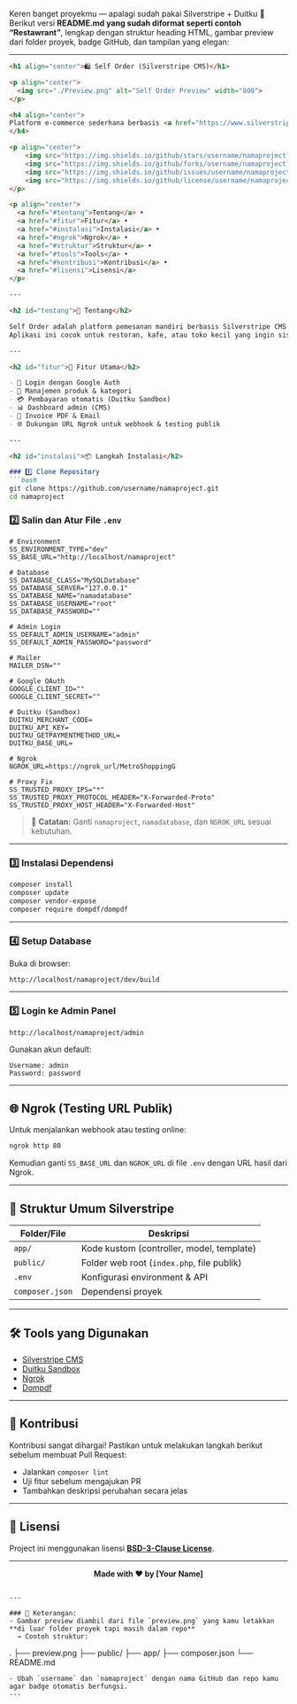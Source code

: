 Keren banget proyekmu — apalagi sudah pakai Silverstripe + Duitku 👏
Berikut versi **README.md yang sudah diformat seperti contoh “Restawrant”**, lengkap dengan struktur heading HTML, gambar preview dari folder proyek, badge GitHub, dan tampilan yang elegan:

---

````md
<h1 align="center">🛍️ Self Order (Silverstripe CMS)</h1>

<p align="center">
  <img src="./Preview.png" alt="Self Order Preview" width="800">
</p>

<h4 align="center">
Platform e-commerce sederhana berbasis <a href="https://www.silverstripe.org/" target="_blank">Silverstripe CMS</a> dengan integrasi <a href="https://duitku.com/" target="_blank">Duitku API</a> untuk pembayaran otomatis.
</h4>

<p align="center">
	<img src="https://img.shields.io/github/stars/username/namaproject?style=flat-square">
	<img src="https://img.shields.io/github/forks/username/namaproject?style=flat-square">
	<img src="https://img.shields.io/github/issues/username/namaproject?style=flat-square">
	<img src="https://img.shields.io/github/license/username/namaproject?style=flat-square">
</p>

<p align="center">
  <a href="#tentang">Tentang</a> •
  <a href="#fitur">Fitur</a> •
  <a href="#instalasi">Instalasi</a> •
  <a href="#ngrok">Ngrok</a> •
  <a href="#struktur">Struktur</a> •
  <a href="#tools">Tools</a> •
  <a href="#kontribusi">Kontribusi</a> •
  <a href="#lisensi">Lisensi</a>
</p>

---

<h2 id="tentang">📖 Tentang</h2>

Self Order adalah platform pemesanan mandiri berbasis Silverstripe CMS yang memungkinkan pelanggan melakukan pemesanan, pembayaran, dan menerima invoice otomatis melalui email.  
Aplikasi ini cocok untuk restoran, kafe, atau toko kecil yang ingin sistem pemesanan digital tanpa biaya bulanan tinggi.

---

<h2 id="fitur">🚀 Fitur Utama</h2>

- 🔐 Login dengan Google Auth  
- 🛒 Manajemen produk & kategori  
- 💳 Pembayaran otomatis (Duitku Sandbox)  
- 📊 Dashboard admin (CMS)  
- 🧾 Invoice PDF & Email  
- 🌐 Dukungan URL Ngrok untuk webhook & testing publik  

---

<h2 id="instalasi">📦 Langkah Instalasi</h2>

### 1️⃣ Clone Repository
```bash
git clone https://github.com/username/namaproject.git
cd namaproject
````

### 2️⃣ Salin dan Atur File `.env`

```dotenv
# Environment
SS_ENVIRONMENT_TYPE="dev"
SS_BASE_URL="http://localhost/namaproject"

# Database
SS_DATABASE_CLASS="MySQLDatabase"
SS_DATABASE_SERVER="127.0.0.1"
SS_DATABASE_NAME="namadatabase"
SS_DATABASE_USERNAME="root"
SS_DATABASE_PASSWORD=""

# Admin Login
SS_DEFAULT_ADMIN_USERNAME="admin"
SS_DEFAULT_ADMIN_PASSWORD="password"

# Mailer
MAILER_DSN=""

# Google OAuth
GOOGLE_CLIENT_ID=""
GOOGLE_CLIENT_SECRET=""

# Duitku (Sandbox)
DUITKU_MERCHANT_CODE=
DUITKU_API_KEY=
DUITKU_GETPAYMENTMETHOD_URL=
DUITKU_BASE_URL=

# Ngrok
NGROK_URL=https://ngrok_url/MetroShoppingG

# Proxy Fix
SS_TRUSTED_PROXY_IPS="*"
SS_TRUSTED_PROXY_PROTOCOL_HEADER="X-Forwarded-Proto"
SS_TRUSTED_PROXY_HOST_HEADER="X-Forwarded-Host"
```

> 📝 **Catatan:** Ganti `namaproject`, `namadatabase`, dan `NGROK_URL` sesuai kebutuhan.

---

### 3️⃣ Instalasi Dependensi

```bash
composer install
composer update
composer vendor-expose
composer require dompdf/dompdf
```

---

### 4️⃣ Setup Database

Buka di browser:

```
http://localhost/namaproject/dev/build
```

---

### 5️⃣ Login ke Admin Panel

```
http://localhost/namaproject/admin
```

Gunakan akun default:

```
Username: admin
Password: password
```

---

<h2 id="ngrok">🌐 Ngrok (Testing URL Publik)</h2>

Untuk menjalankan webhook atau testing online:

```bash
ngrok http 80
```

Kemudian ganti `SS_BASE_URL` dan `NGROK_URL` di file `.env` dengan URL hasil dari Ngrok.

---

<h2 id="struktur">🧩 Struktur Umum Silverstripe</h2>

| Folder/File     | Deskripsi                                  |
| --------------- | ------------------------------------------ |
| `app/`          | Kode kustom (controller, model, template)  |
| `public/`       | Folder web root (`index.php`, file publik) |
| `.env`          | Konfigurasi environment & API              |
| `composer.json` | Dependensi proyek                          |

---

<h2 id="tools">🛠️ Tools yang Digunakan</h2>

* [Silverstripe CMS](https://www.silverstripe.org/)
* [Duitku Sandbox](https://docs.duitku.com/)
* [Ngrok](https://ngrok.com/)
* [Dompdf](https://github.com/dompdf/dompdf)

---

<h2 id="kontribusi">🤝 Kontribusi</h2>

Kontribusi sangat dihargai!
Pastikan untuk melakukan langkah berikut sebelum membuat Pull Request:

* Jalankan `composer lint`
* Uji fitur sebelum mengajukan PR
* Tambahkan deskripsi perubahan secara jelas

---

<h2 id="lisensi">📄 Lisensi</h2>

Project ini menggunakan lisensi **[BSD-3-Clause License](LICENSE)**.

---

**<p align="center">Made with ❤️ by [Your Name]</p>**

```

---

### 📌 Keterangan:
- Gambar preview diambil dari file `preview.png` yang kamu letakkan **di luar folder proyek tapi masih dalam repo**  
  → Contoh struktur:
```

.
├── preview.png
├── public/
├── app/
├── composer.json
└── README.md

```
- Ubah `username` dan `namaproject` dengan nama GitHub dan repo kamu agar badge otomatis berfungsi.
---